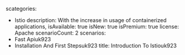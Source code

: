 scategories:
  - Istio
description:
  With the increase in usage of containerized applications,
isAvailable: true
isNew: true
isPremium: true
license: Apache
scenarioCount: 2
scenarios:
  - Fast Apiuk923
  - Installation And First Stepsuk923
title: Introduction To Istiouk923
